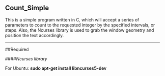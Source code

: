 ## Count_Simple

This is a simple program written in C, which will accept a series of parameters to count to the requested integer by the specified intervals, or steps.  Also, the Ncurses library is used to grab the window geometry and position the text accordingly.

***
##Required

####*Ncurses library*

For Ubuntu: **sudo apt-get install libncurses5-dev**
